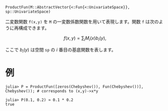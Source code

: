 ```
ProductFun(M::AbstractVector{<:Fun{<:UnivariateSpace}}, sp::UnivariateSpace)
```

二変数関数 `f(x,y)` を `M` の一変数係数関数を用いて表現します。関数 `f` は次のように再構成できます。

$$
f\left(x,y\right)=\sum_{i}M_{i}\left(x\right)b_{i}\left(y\right),
$$

ここで $b_{i}\left(y\right)$ は空間 `sp` の $i$ 番目の基底関数を表します。

# 例

```jldoctest
julia> P = ProductFun([zeros(Chebyshev()), Fun(Chebyshev())], Chebyshev()); # corresponds to (x,y)->x*y

julia> P(0.1, 0.2) ≈ 0.1 * 0.2
true
```
